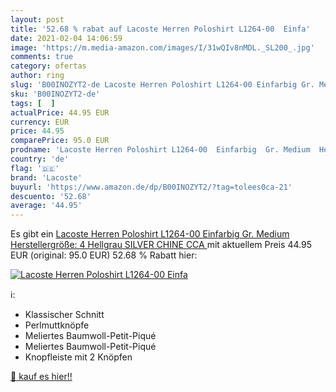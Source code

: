 ```yaml
---
layout: post
title: '52.68 % rabat auf Lacoste Herren Poloshirt L1264-00  Einfa'
date: 2021-02-04 14:06:59
image: 'https://m.media-amazon.com/images/I/31wQIv8nMDL._SL200_.jpg'
comments: true
category: ofertas
author: ring
slug: 'B00INOZYT2-de Lacoste Herren Poloshirt L1264-00 Einfarbig Gr. Medium...'
sku: 'B00INOZYT2-de'
tags: [  ]
actualPrice: 44.95 EUR
currency: EUR
price: 44.95
comparePrice: 95.0 EUR
prodname: 'Lacoste Herren Poloshirt L1264-00  Einfarbig  Gr. Medium  Herstellergröße: 4   Hellgrau  SILVER CHINE CCA '
country: 'de'
flag: '🇩🇪'
brand: 'Lacoste'
buyurl: 'https://www.amazon.de/dp/B00INOZYT2/?tag=tolees0ca-21'
descuento: '52.68'
average: '44.95'
---
```


Es gibt ein [Lacoste Herren Poloshirt L1264-00  Einfarbig  Gr. Medium  Herstellergröße: 4   Hellgrau  SILVER CHINE CCA ](https://www.amazon.de/dp/B00INOZYT2/?tag=tolees0ca-21) mit aktuellem Preis 44.95 EUR (original: 95.0 EUR) 52.68 % Rabatt hier:

[![Lacoste Herren Poloshirt L1264-00  Einfa](https://m.media-amazon.com/images/I/31wQIv8nMDL._SL200_.jpg)](https://www.amazon.de/dp/B00INOZYT2/?tag=tolees0ca-21)

ℹ️:

- Klassischer Schnitt
- Perlmuttknöpfe
- Meliertes Baumwoll-Petit-Piqué
- Meliertes Baumwoll-Petit-Piqué
- Knopfleiste mit 2 Knöpfen

[🛒 kauf es hier!!](https://www.amazon.de/dp/B00INOZYT2/?tag=tolees0ca-21)
